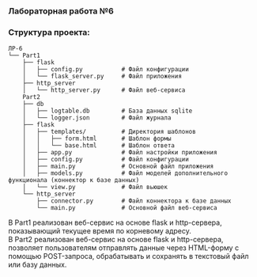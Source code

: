 ### Лабораторная работа №6
### Структура проекта:
    ЛР-6
    └── Part1
        ├── flask
        │   ├── config.py           # Файл конфигурации
        │	└── flask_server.py     # Файл приложения
        ├── http_server
        │   └── http_server.py      # Файл веб-сервиса
        Part2
        ├── db
        │   ├── logtable.db         # База данных sqlite
        │   └── logger.json         # Файл журнала
        ├── flask
        │   ├── templates/          # Директория шаблонов
        │   │   ├── form.html       # Шаблон формы
        │   │   └── base.html       # Шаблон ответа
        │   ├── app.py              # Файл настройки приложения
        │   ├── config.py           # Файл конфигурации
        │	├── main.py             # Основной файл приложения
        │	├── models.py           # Файл моделей дополнительного функционала (коннектор к базе данных)
        │	└── view.py             # Файл вьюшек
        └── http_server
            ├── connector.py        # Файл коннектора к базе данных
            └── main.py             # Основной файл веб-сервиса

В Part1 реализован веб-сервис на основе flask и http-сервера, показывающий текущее время по корневому адресу.
<br>
В Part2 реализован веб-сервис на основе flask и http-сервера, позволяет пользователям отправлять данные через HTML-форму с помощью POST-запроса, обрабатывать и сохранять в текстовый файл или базу данных.
